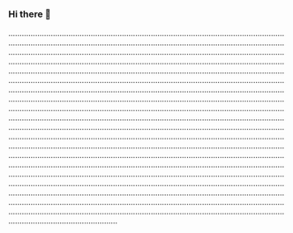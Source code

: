 ### Hi there 👋

.................................................................................................................................................................................................................................................................................................................................................................................................................................................................................................................................................................................................................................................................................................................................................................................................................................................................................................................................................................................................................................................................................................................................................................................................................................................................................................................................................................................................................................................................................................................................................................................................................................................................................................................................................................................................................................................................................................................................................................................................................................................................................................................................................................................................................................................................................................................................................................................................................................................................................................................................................................................................................................